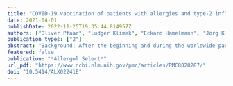 ```yaml
---
title: "COVID-19 vaccination of patients with allergies and type-2 inflammation with concurrent antibody therapy (biologicals) – A Position Paper of the German Society of Allergology and Clinical Immunology (DGAKI) and the German Society for Applied Allergology (AeDA)"
date: 2021-04-01
publishDate: 2022-11-25T19:35:44.814957Z
authors: ["Oliver Pfaar", "Ludger Klimek", "Eckard Hamelmann", "Jörg Kleine-Tebbe", "Christian Taube", "Martin Wagenmann", "Thomas Werfel", "Randolf Brehler", "Natalija Novak", "Norbert Mülleneisen", "Sven Becker", "Margitta Worm"]
publication_types: ["2"]
abstract: "Background: After the beginning and during the worldwide pandemic caused by the severe acute respiratory syndrome coronavirus type 2 (SARS-CoV-2), patients with allergic and atopic diseases have felt and still feel insecure. Currently, four vaccines against SARS-CoV-2 have been approved by the Paul Ehrlich Institute in Germany, and vaccination campaigns have been started nationwide. In this respect, it is of utmost importance to give recommendations on possible immunological interactions and potential risks of immunomodulatory substances (monoclonal antibodies, biologicals) during concurrent vaccination with the approved vaccines. Materials and methods: This position paper provides specific recommendations on the use of immunomodulatory drugs in the context of concurrent SARS-CoV-2 vaccinations based on current literature. Results: The recommendations are covering the following conditions in which biologicals are indicated and approved: 1) chronic inflammatory skin diseases (atopic dermatitis, chronic spontaneous urticaria), 2) bronchial asthma, and 3) chronic rhinosinusitis with nasal polyps (CRSwNP). Patients with atopic dermatitis or chronic spontaneous urticaria are not at increased risk for allergic reactions after COVID-19 vaccination. Nevertheless, vaccination may result in transient eczema exacerbation due to general immune stimulation. Vaccination in patients receiving systemic therapy with biologicals can be performed. Patients with severe asthma and concomitant treatment with biologicals also do not have an increased risk of allergic reaction following COVID-19 vaccination which is recommended in these patients. Patients with CRSwNP are also not known to be at increased risk for allergic vaccine reactions, and continuation or initiation of a treatment with biologicals is also recommended with concurrent COVID-19 vaccination. In general, COVID-19 vaccination should be given within the interval between two applications of the respective biological, that is, with a time-lag of at least 1 week after the previous or at least 1 week before the next biological treatment planned. Conclusion: Biologicals for the treatment of atopic dermatitis, chronic spontaneous urticaria, bronchial asthma, and CRSwNP should be continued during the current COVID-19 vaccination campaigns. However, the intervals of biological treatment may need to be slightly adjusted (DGAKI/AeDA recommendations as of March 22, 2021)."
featured: false
publication: "*Allergol Select*"
url_pdf: "https://www.ncbi.nlm.nih.gov/pmc/articles/PMC8028287/"
doi: "10.5414/ALX02241E"
---
```


